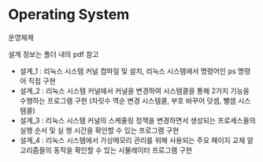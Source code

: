 # Operating System

 운영체제

 설계 정보는 폴더 내의 pdf 참고

- 설계_1 :  리눅스 시스템 커널 컴파일 및 설치, 리눅스 시스템에서 명령어인 ps 명령어 직접 구현
- 설계_2 :  리눅스 시스템 커널에서 커널을 변경하여 시스템콜을 통해 2가지 기능을 수행하는 프로그램 구현 (자릿수 역순 변경 시스템콜, 부호 바꾸어 덧셈, 뺄셈 시스템콜)
- 설계_3 :  리눅스 시스템 커널의 스케줄링 정책을 변경하면서 생성되는 프로세스들의 실행 순서 및 실 행 시간을 확인할 수 있는 프로그램 구현
- 설계_4 :  리눅스 시스템에서 가상메모리 관리를 위해 사용되는 주요 페이지 교체 알고리즘들의 동작을 확인할 수 있는 시뮬레이터 프로그램 구현
